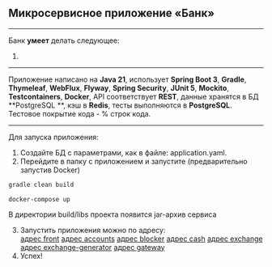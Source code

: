 ## Микросервисное приложение «Банк»

_______

Банк **умеет** делать следующее:

1.

-------

Приложение написано на **Java 21**, использует **Spring Boot 3**, **Gradle**, **Thymeleaf**, **WebFlux**, **Flyway**,
**Spring Security**,
**JUnit 5**, **Mockito**, **Testcontainers**, **Docker**, API соответствует **REST**, данные хранятся в БД **PostgreSQL
**,
кэш в **Redis**, тесты выполняются в **PostgreSQL**.  
Тестовое покрытие кода - % строк кода.

-------

Для запуска приложения:

1. Создайте БД с параметрами, как в файле: application.yaml.
2. Перейдите в папку с приложением и запустите (предварительно запустив Docker)

```gradle
gradle clean build
```

```command
docker-compose up
```

В директории build/libs проекта появится jar-архив сервиса

3. Запустить приложения можно по адресу:  
   [адрес front](http://localhost:8000)
   [адрес accounts](http://localhost:8001)
   [адрес blocker](http://localhost:8002)
   [адрес cash](http://localhost:8003)
   [адрес exchange](http://localhost:8004)
   [адрес exchange-generator](http://localhost:8005)
   [адрес gateway](http://localhost:8010)
4. Успех!  